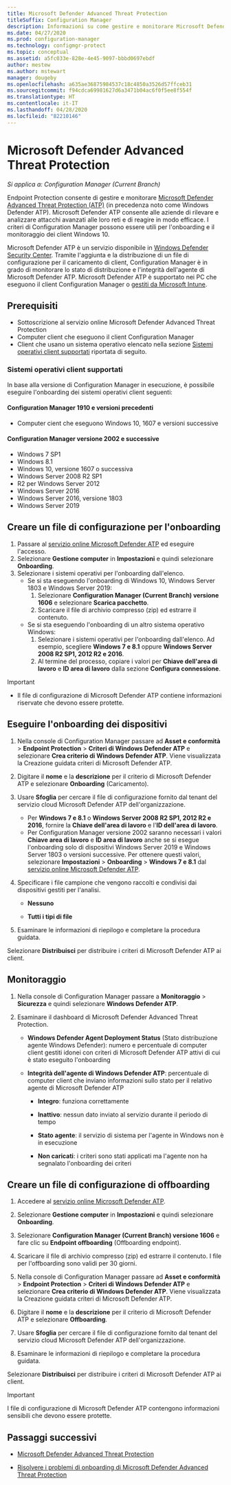 ```yaml
---
title: Microsoft Defender Advanced Threat Protection
titleSuffix: Configuration Manager
description: Informazioni su come gestire e monitorare Microsoft Defender Advanced Threat Protection, un nuovo servizio che consente alle organizzazioni di rispondere agli attacchi avanzati.
ms.date: 04/27/2020
ms.prod: configuration-manager
ms.technology: configmgr-protect
ms.topic: conceptual
ms.assetid: a5fc033e-828e-4e45-9097-bbbd0697ebdf
author: mestew
ms.author: mstewart
manager: dougeby
ms.openlocfilehash: a635ae36875984537c18c4850a3526d57ffceb31
ms.sourcegitcommit: f94cdca69981627d6a3471b04ac6f0f5ee8f554f
ms.translationtype: HT
ms.contentlocale: it-IT
ms.lasthandoff: 04/28/2020
ms.locfileid: "82210146"
---
```

# <a name="microsoft-defender-advanced-threat-protection"></a>Microsoft Defender Advanced Threat Protection

*Si applica a: Configuration Manager (Current Branch)*

Endpoint Protection consente di gestire e monitorare [Microsoft Defender Advanced Threat Protection (ATP)](https://docs.microsoft.com/windows/security/threat-protection/microsoft-defender-atp/microsoft-defender-advanced-threat-protection) (in precedenza noto come Windows Defender ATP). Microsoft Defender ATP consente alle aziende di rilevare e analizzare attacchi avanzati alle loro reti e di reagire in modo efficace. I criteri di Configuration Manager possono essere utili per l'onboarding e il monitoraggio dei client Windows 10.

Microsoft Defender ATP è un servizio disponibile in [Windows Defender Security Center](https://securitycenter.windows.com). Tramite l'aggiunta e la distribuzione di un file di configurazione per il caricamento di client, Configuration Manager è in grado di monitorare lo stato di distribuzione e l'integrità dell'agente di Microsoft Defender ATP. Microsoft Defender ATP è supportato nei PC che eseguono il client Configuration Manager o [gestiti da Microsoft Intune](https://docs.microsoft.com/intune/protect/advanced-threat-protection).

## <a name="prerequisites"></a>Prerequisiti

- Sottoscrizione al servizio online Microsoft Defender Advanced Threat Protection  
- Computer client che eseguono il client Configuration Manager
- Client che usano un sistema operativo elencato nella sezione [Sistemi operativi client supportati](#bkmk_os) riportata di seguito.

### <a name="supported-client-operating-systems"></a><a name="bkmk_os"></a> Sistemi operativi client supportati
In base alla versione di Configuration Manager in esecuzione, è possibile eseguire l'onboarding dei sistemi operativi client seguenti:

#### <a name="configuration-manager-version-1910-and-prior"></a>Configuration Manager 1910 e versioni precedenti

- Computer cient che eseguono Windows 10, 1607 e versioni successive

#### <a name="configuration-manager-version-2002-and-later"></a>Configuration Manager versione 2002 e successive
<!--5229962-->
- Windows 7 SP1
- Windows 8.1
- Windows 10, versione 1607 o successiva
- Windows Server 2008 R2 SP1
- R2 per Windows Server 2012
- Windows Server 2016
- Windows Server 2016, versione 1803
- Windows Server 2019

## <a name="create-an-onboarding-configuration-file"></a>Creare un file di configurazione per l'onboarding

1. Passare al [servizio online Microsoft Defender ATP](https://securitycenter.windows.com/) ed eseguire l'accesso.
1. Selezionare **Gestione computer** in **Impostazioni** e quindi selezionare **Onboarding**.
1. Selezionare i sistemi operativi per l'onboarding dall'elenco.
   - Se si sta eseguendo l'onboarding di Windows 10, Windows Server 1803 e Windows Server 2019:
      1. Selezionare **Configuration Manager (Current Branch) versione 1606** e selezionare **Scarica pacchetto**.
      1. Scaricare il file di archivio compresso (zip) ed estrarre il contenuto.
   - Se si sta eseguendo l'onboarding di un altro sistema operativo Windows: 
      1. Selezionare i sistemi operativi per l'onboarding dall'elenco. Ad esempio, scegliere **Windows 7 e 8.1** oppure **Windows Server 2008 R2 SP1, 2012 R2 e 2016**.
      1. Al termine del processo, copiare i valori per **Chiave dell'area di lavoro** e **ID area di lavoro** dalla sezione **Configura connessione**.

> [!IMPORTANT]
> - Il file di configurazione di Microsoft Defender ATP contiene informazioni riservate che devono essere protette.

## <a name="onboard-devices"></a>Eseguire l'onboarding dei dispositivi

1. Nella console di Configuration Manager passare ad **Asset e conformità** > **Endpoint Protection** > **Criteri di Windows Defender ATP** e selezionare **Crea criterio di Windows Defender ATP**. Viene visualizzata la Creazione guidata criteri di Microsoft Defender ATP.  
1. Digitare il **nome** e la **descrizione** per il criterio di Microsoft Defender ATP e selezionare **Onboarding** (Caricamento).
1. Usare **Sfoglia** per cercare il file di configurazione fornito dal tenant del servizio cloud Microsoft Defender ATP dell'organizzazione.
   - Per **Windows 7 e 8.1** o **Windows Server 2008 R2 SP1, 2012 R2 e 2016**, fornire la **Chiave dell'area di lavoro** e l'**ID dell'area di lavoro**.
   - Per Configuration Manager versione 2002 saranno necessari i valori **Chiave area di lavoro** e **ID area di lavoro** anche se si esegue l'onboarding solo di dispositivi Windows Server 2019 e Windows Server 1803 o versioni successive. Per ottenere questi valori, selezionare **Impostazioni** > **Onboarding** > **Windows 7 e 8.1** dal [servizio online Microsoft Defender ATP](https://securitycenter.windows.com/). <!--7054188-->
1. Specificare i file campione che vengono raccolti e condivisi dai dispositivi gestiti per l'analisi.  

   - **Nessuno**

   - **Tutti i tipi di file**  
1. Esaminare le informazioni di riepilogo e completare la procedura guidata.  

Selezionare **Distribuisci** per distribuire i criteri di Microsoft Defender ATP ai client.

## <a name="monitor"></a>Monitoraggio

1. Nella console di Configuration Manager passare a **Monitoraggio** > **Sicurezza** e quindi selezionare **Windows Defender ATP**.  

1. Esaminare il dashboard di Microsoft Defender Advanced Threat Protection.  

    - **Windows Defender Agent Deployment Status** (Stato distribuzione agente Windows Defender): numero e percentuale di computer client gestiti idonei con criteri di Microsoft Defender ATP attivi di cui è stato eseguito l'onboarding  

    - **Integrità dell'agente di Windows Defender ATP**: percentuale di computer client che inviano informazioni sullo stato per il relativo agente di Microsoft Defender ATP  

        - **Integro**: funziona correttamente  

        - **Inattivo**: nessun dato inviato al servizio durante il periodo di tempo  

        - **Stato agente**: il servizio di sistema per l'agente in Windows non è in esecuzione  

        - **Non caricati**: i criteri sono stati applicati ma l'agente non ha segnalato l'onboarding dei criteri  

## <a name="create-an-offboarding-configuration-file"></a>Creare un file di configurazione di offboarding  

1. Accedere al [servizio online Microsoft Defender ATP](https://securitycenter.windows.com/).

1. Selezionare **Gestione computer** in **Impostazioni** e quindi selezionare **Onboarding**.  

1. Selezionare **Configuration Manager (Current Branch) versione 1606** e fare clic su **Endpoint offboarding** (Offboarding endpoint).  

1. Scaricare il file di archivio compresso (zip) ed estrarre il contenuto. I file per l'offboarding sono validi per 30 giorni.

1. Nella console di Configuration Manager passare ad **Asset e conformità** > **Endpoint Protection** > **Criteri di Windows Defender ATP** e selezionare **Crea criterio di Windows Defender ATP**. Viene visualizzata la Creazione guidata criteri di Microsoft Defender ATP.  

1. Digitare il **nome** e la **descrizione** per il criterio di Microsoft Defender ATP e selezionare **Offboarding**.

1. Usare **Sfoglia** per cercare il file di configurazione fornito dal tenant del servizio cloud Microsoft Defender ATP dell'organizzazione.

1. Esaminare le informazioni di riepilogo e completare la procedura guidata.  

Selezionare **Distribuisci** per distribuire i criteri di Microsoft Defender ATP ai client.  

> [!IMPORTANT]
> I file di configurazione di Microsoft Defender ATP contengono informazioni sensibili che devono essere protette.

## <a name="next-steps"></a>Passaggi successivi

- [Microsoft Defender Advanced Threat Protection](https://docs.microsoft.com/windows/security/threat-protection/microsoft-defender-atp/microsoft-defender-advanced-threat-protection)

- [Risolvere i problemi di onboarding di Microsoft Defender Advanced Threat Protection](https://docs.microsoft.com/windows/security/threat-protection/microsoft-defender-atp/troubleshoot-onboarding)
